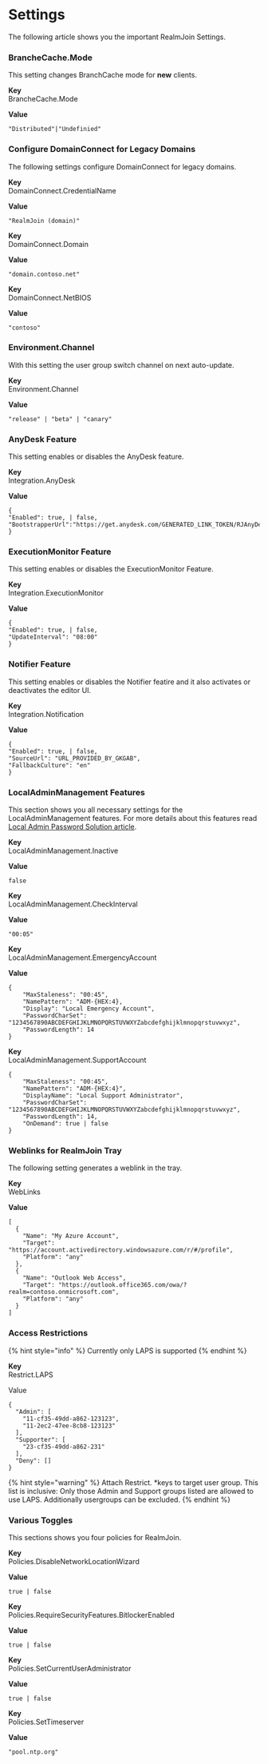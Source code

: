 # Settings

The following article shows you the important RealmJoin Settings.

### BrancheCache.Mode

This setting changes BranchCache mode for **new** clients.

**Key**  
BrancheCache.Mode

**Value**

```text
"Distributed"|"Undefinied"
```

### Configure DomainConnect for Legacy Domains

The following settings configure DomainConnect for legacy domains.

**Key**  
DomainConnect.CredentialName

**Value**

```text
"RealmJoin (domain)"
```

**Key**  
DomainConnect.Domain

**Value**

```text
"domain.contoso.net"
```

**Key**  
DomainConnect.NetBIOS

**Value**

```text
"contoso"
```

### Environment.Channel

With this setting the user group switch channel on next auto-update.

**Key**  
Environment.Channel

**Value**

```text
"release" | "beta" | "canary"
```

### AnyDesk Feature

This setting enables or disables the AnyDesk feature.

**Key**  
Integration.AnyDesk

**Value**

```text
{
"Enabled": true, | false,
"BootstrapperUrl":"https://get.anydesk.com/GENERATED_LINK_TOKEN/RJAnyDesk.exe"
}
```

### ExecutionMonitor Feature

This setting enables or disables the ExecutionMonitor Feature.

**Key**  
Integration.ExecutionMonitor

**Value**

```text
{
"Enabled": true, | false,
"UpdateInterval": "08:00"
}
```

### Notifier Feature

This setting enables or disables the Notifier featire and it also activates or deactivates the editor UI.

**Key**  
Integration.Notification

**Value**

```text
{
"Enabled": true, | false,
"SourceUrl": "URL_PROVIDED_BY_GKGAB",
"FallbackCulture": "en"
}
```

### LocalAdminManagement Features

This section shows you all necessary settings for the LocalAdminManagement features. For more details about this features read [Local Admin Password Solution article](core-features/local-admin-password-solution/).

**Key**  
LocalAdminManagement.Inactive

**Value**

```text
false
```

**Key**  
LocalAdminManagement.CheckInterval

**Value**

```text
"00:05"
```

**Key**  
LocalAdminManagement.EmergencyAccount

**Value**

```text
{
    "MaxStaleness": "00:45",
    "NamePattern": "ADM-{HEX:4},
    "Display": "Local Emergency Account",
    "PasswordCharSet": "1234567890ABCDEFGHIJKLMNOPQRSTUVWXYZabcdefghijklmnopqrstuvwxyz",
    "PasswordLength": 14
}
```

**Key**  
LocalAdminManagement.SupportAccount

```text
{
    "MaxStaleness": "00:45",
    "NamePattern": "ADM-{HEX:4}",
    "DisplayName": "Local Support Administrator",
    "PasswordCharSet": "1234567890ABCDEFGHIJKLMNOPQRSTUVWXYZabcdefghijklmnopqrstuvwxyz",
    "PasswordLength": 14,
    "OnDemand": true | false
}
```

### Weblinks for RealmJoin Tray

The following setting generates a weblink in the tray.

**Key**   
WebLinks

**Value**

```text
[
  {
    "Name": "My Azure Account",
    "Target": "https://account.activedirectory.windowsazure.com/r/#/profile",
    "Platform": "any"
  },
  {
    "Name": "Outlook Web Access",
    "Target": "https://outlook.office365.com/owa/?realm=contoso.onmicrosoft.com",
    "Platform": "any"
  }
]
```

### Access Restrictions

{% hint style="info" %}
Currently only LAPS is supported
{% endhint %}

**Key**  
Restrict.LAPS

Value

```text
{
  "Admin": [
    "11-cf35-49dd-a862-123123",
    "11-2ec2-47ee-8cb8-123123"
  ],
  "Supporter": [
    "23-cf35-49dd-a862-231"
  ],
  "Deny": []
}
```

{% hint style="warning" %}
Attach Restrict. \*keys to target user group. This list is inclusive: Only those Admin and Support groups listed are allowed to use LAPS. Additionally usergroups can be excluded.
{% endhint %}

### Various Toggles

This sections shows you four policies for RealmJoin.

**Key**  
Policies.DisableNetworkLocationWizard

**Value**

```text
true | false
```

**Key**  
Policies.RequireSecurityFeatures.BitlockerEnabled

**Value**

```text
true | false
```

**Key**  
Policies.SetCurrentUserAdministrator

**Value**

```text
true | false
```

**Key**  
Policies.SetTimeserver

**Value**

```text
"pool.ntp.org"
```



